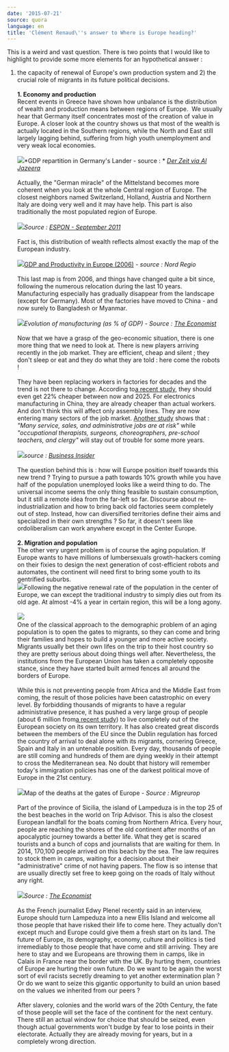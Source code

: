 ```yaml
---
date: '2015-07-21'
source: quora
language: en
title: 'Clément Renaud\''s answer to Where is Europe heading?'
---
```


This is a weird and vast question. There is two points that I would like
to highlight to provide some more elements for an hypothetical answer : 
1) the capacity of renewal of Europe\'s own production system and 2) the
crucial role of migrants in its future political decisions.\
\
**1. Economy and production**\
Recent events in Greece have shown how unbalance is the distribution of
wealth and production means between regions of Europe.  We usually hear
that Germany itself concentrates most of the creation of value in
Europe. A closer look at the country shows us that most of the wealth is
actually located in the Southern regions, while the North and East still
largely lagging behind, suffering from high youth unemployment and very
weak local economies.\
\
![](./img/main-qimg-4f0ea004cc1d02b7100cae91aac7390c-c.png)*GDP repartition in
Germany\'s Lander - source : * [*Der Zeit via Al
Jazeera*](http://america.aljazeera.com/opinions/2014/11/germany-berlin-wallfallunificationeconomics.html)\
\
Actually, the \"German miracle\" of the Mittelstand becomes more
coherent when you look at the whole Central region of Europe. The
closest neighbors named Switzerland, Holland, Austria and Northern Italy
are doing very well and it may have help. This part is also
traditionally the most populated region of Europe.  \
\
![](./img/main-qimg-07c3ffc0ba3166e21292d8df6c4ecb0e.png)*Source :* [*ESPON -
September
2011*](http://www.espon.eu/main/Menu_Publications/Menu_MapsOfTheMonth/map1103.html)
\
\
Fact is, this distribution of wealth reflects almost exactly the map of
the European industry.\
\
![](./img/main-qimg-3a3b9acaa5390f15e5109b4bbeb5b2d5.png)[GDP and Productivity
in Europe
(2006)](http://www.nordregio.se/en/Maps--Graphs/03-Economy-trade-and-industry/GDP-and-Productivity-in-Europe-2006/)
*- source : Nord Regio*\
\
This last map is from 2006, and things have changed quite a bit since,
following the numerous relocation during the last 10 years.
Manufacturing especially has gradually disappear from the landscape
(except for Germany). Most of the factories have moved to China - and
now surely to Bangladesh or Myanmar.\
\
![](./img/main-qimg-54cabbb989a56c4f00ff0e833d905bc5.png)*Evolution of
manufacturing (as % of GDP) - Source :* [*The
Economist*](http://www.economist.com/node/21552567)\
\
Now that we have a grasp of the geo-economic situation, there is one
more thing that we need to look at. There is new players arriving
recently in the job market. They are efficient, cheap and silent ; they
don\'t sleep or eat and they do what they are told : here come the
robots !\
\
They have been replacing workers in factories for decades and the trend
is not there to change. According to[a recent
study](http://www.reuters.com/article/2015/02/10/us-manufacturers-robots-idUSKBN0LE00720150210),
they should even get 22% cheaper between now and 2025. For electronics
manufacturing in China, they are already cheaper than actual workers.
And don\'t think this will affect only assembly lines. They are now
entering many sectors of the job market. [Another
study](http://www.businessinsider.com/jobs-replaced-by-robots-2015-5#ixzz3gT7ebNH4)
shows that : *\"Many service, sales, and administrative jobs are at
risk\"* while *\"occupational therapists, surgeons, choreographers,
pre-school teachers, and clergy\"* will stay out of trouble for some
more years. \
\
![](./img/main-qimg-f7e7661c3034d123f2983c6f96e20c26.png)*source :* [*Business
Insider*](http://www.businessinsider.com/jobs-replaced-by-robots-2015-5#ixzz3gT7ebNH4)\
\
The question behind this is : how will Europe position itself towards
this new trend ? Trying to pursue a path towards 10% growth while you
have half of the population unemployed looks like a weird thing to do.
The universal income seems the only thing feasible to sustain
consumption, but it still a remote idea from the far-left so far.
Discourse about re-industrialization and how to bring back old factories
seem completely out of step. Instead, how can diversified territories
define their aims and specialized in their own strengths ? So far, it
doesn\'t seem like ordoliberalism can work anywhere except in the Center
Europe. \
\
**2. Migration and population**\
The other very urgent problem is of course the aging population. If
Europe wants to have millions of lumbersexuals growth-hackers coming on
their fixies to design the next generation of cost-efficient robots and
automates, the continent will need first to bring some youth to its
gentrified suburbs.\
![](./img/main-qimg-b4c08c4c20214fc80aa8f10d473a7b67.png)Following the
negative renewal rate of the population in the center of Europe, we can
except the traditional industry to simply dies out from its old age. At
almost -4% a year in certain region, this will be a long agony.\
\
![](./img/main-qimg-d4a5e5d318916b6770a76ae3e27e4ec7.png)\
One of the classical approach to the demographic problem of an aging
population is to open the gates to migrants, so they can come and bring
their families and hopes to build a younger and more active society.
Migrants usually bet their own lifes on the trip to their host country
so they are pretty serious about doing things well after. Nevertheless,
the institutions from the European Union has taken a completely opposite
stance, since they have started built armed fences all around the
borders of Europe.\
\
While this is not preventing people from Africa and the Middle East from
coming, the result of those policies have been catastrophic on every
level. By forbidding thousands of migrants to have a regular
administrative presence, it has pushed a very large group of people
(about 6 million from[a recent
study](http://www.ohchr.org/Documents/HRBodies/CMW/Discussions/2013/DGDMigrationData_PICUM_2013.pdf))
to live completely out of the European society on its own territory. It
has also created great discords between the members of the EU since the
Dublin regulation has forced the country of arrival to deal alone with
its migrants, cornering Greece, Spain and Italy in an untenable
position. Every day, thousands of people are still coming and hundreds
of them are dying weekly in their attempt to cross the Mediterranean
sea. No doubt that history will remember today\'s immigration policies
has one of the darkest political move of Europe in the 21st century.\
 \
![](./img/main-qimg-ce05d6d5899b4a012899a2822917edb9-c.png)Map of the deaths
at the gates of Europe *- Source : Migreurop*\
\
Part of the province of Sicilia, the island of Lampeduza is in the top
25 of the best beaches in the world on Trip Advisor. This is also the
closest European landfall for the boats coming from Northern Africa.
Every hour, people are reaching the shores of the old continent after
months of an apocalyptic journey towards a better life. What they get is
scared tourists and a bunch of cops and journalists that are waiting for
them. In 2014, 170,100 people arrived on this beach by the sea. The law
requires to stock them in camps, waiting for a decision about their
\"administrative\" crime of not having papers. The flow is so intense
that are usually directly set free to keep going on the roads of Italy
without any right.\
\
![](./img/main-qimg-cea53cdf095d77345d590f9cfea704d1.png)*Source :* [*The
Economist*](http://www.economist.com/blogs/graphicdetail/2015/05/graphics)\
\
As the French journalist Edwy Plenel recently said in an interview,
Europe should turn Lampeduza into a new Ellis Island and welcome all
those people that have risked their life to come here. They actually
don\'t except much and Europe could give them a fresh start on its land.
The future of Europe, its demography, economy, culture and politics is
tied irremediably to those people that have come and still arriving.
They are here to stay and we Europeans are throwing them in camps, like
in Calais in France near the border with the UK. By hurting them,
countries of Europe are hurting their own future. Do we want to be again
the worst sort of evil racists secretly dreaming to yet another
extermination plan ? Or do we want to seize this gigantic opportunity to
build an union based on the values we inherited from our peers ?\
\
After slavery, colonies and the world wars of the 20th Century, the fate
of those people will set the face of the continent for the next century.
There still an actual window for choice that should be seized, even
though actual governments won\'t budge by fear to lose points in their
electorate. Actually they are already moving for years, but in a
completely wrong direction.
